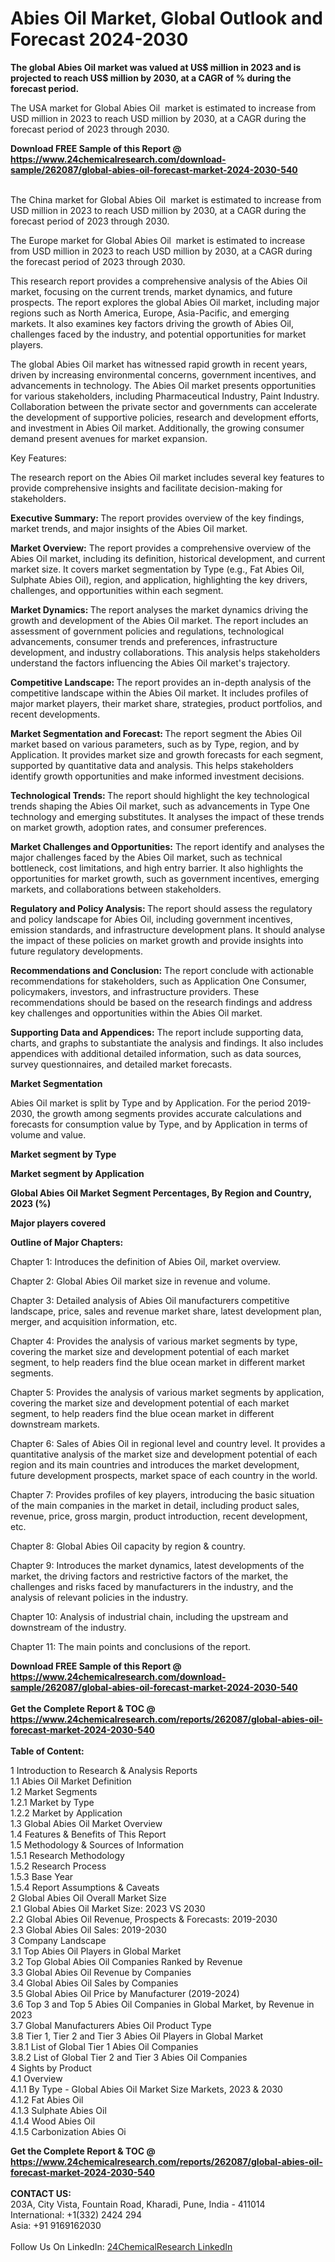 <h1>Abies Oil Market, Global Outlook and Forecast 2024-2030</h1><p><strong>The global Abies Oil market was valued at US$ million in 2023 and is projected to reach US$ million by 2030, at a CAGR of % during the forecast period.</strong></p><p>
</p><p>The USA market for Global Abies Oil  market is estimated to increase from USD million in 2023 to reach USD million by 2030, at a CAGR during the forecast period of 2023 through 2030.</p><div><b>Download FREE Sample of this Report @ 
            <a href="https://www.24chemicalresearch.com/download-sample/262087/global-abies-oil-forecast-market-2024-2030-540">
            https://www.24chemicalresearch.com/download-sample/262087/global-abies-oil-forecast-market-2024-2030-540</a></b></div><br><p>
</p><p>The China market for Global Abies Oil  market is estimated to increase from USD million in 2023 to reach USD million by 2030, at a CAGR during the forecast period of 2023 through 2030.</p><p>
</p><p>The Europe market for Global Abies Oil  market is estimated to increase from USD million in 2023 to reach USD million by 2030, at a CAGR during the forecast period of 2023 through 2030.</p><p>
</p><p>This research report provides a comprehensive analysis of the Abies Oil market, focusing on the current trends, market dynamics, and future prospects. The report explores the global Abies Oil market, including major regions such as North America, Europe, Asia-Pacific, and emerging markets. It also examines key factors driving the growth of Abies Oil, challenges faced by the industry, and potential opportunities for market players.</p><p>
</p><p>The global Abies Oil market has witnessed rapid growth in recent years, driven by increasing environmental concerns, government incentives, and advancements in technology. The Abies Oil market presents opportunities for various stakeholders, including Pharmaceutical Industry, Paint Industry. Collaboration between the private sector and governments can accelerate the development of supportive policies, research and development efforts, and investment in Abies Oil market. Additionally, the growing consumer demand present avenues for market expansion.</p><p>
Key Features:</p><p>
The research report on the Abies Oil market includes several key features to provide comprehensive insights and facilitate decision-making for stakeholders.</p><p>
<strong>Executive Summary: </strong>The report provides overview of the key findings, market trends, and major insights of the Abies Oil market.</p><p>
<strong>Market Overview:</strong> The report provides a comprehensive overview of the Abies Oil market, including its definition, historical development, and current market size. It covers market segmentation by Type (e.g., Fat Abies Oil, Sulphate Abies Oil), region, and application, highlighting the key drivers, challenges, and opportunities within each segment.</p><p>
<strong>Market Dynamics: </strong>The report analyses the market dynamics driving the growth and development of the Abies Oil market. The report includes an assessment of government policies and regulations, technological advancements, consumer trends and preferences, infrastructure development, and industry collaborations. This analysis helps stakeholders understand the factors influencing the Abies Oil market's trajectory.</p><p>
<strong>Competitive Landscape: </strong>The report provides an in-depth analysis of the competitive landscape within the Abies Oil market. It includes profiles of major market players, their market share, strategies, product portfolios, and recent developments.</p><p>
<strong>Market Segmentation and Forecast: </strong>The report segment the Abies Oil market based on various parameters, such as by Type, region, and by Application. It provides market size and growth forecasts for each segment, supported by quantitative data and analysis. This helps stakeholders identify growth opportunities and make informed investment decisions.</p><p>
<strong>Technological Trends: </strong>The report should highlight the key technological trends shaping the Abies Oil market, such as advancements in Type One technology and emerging substitutes. It analyses the impact of these trends on market growth, adoption rates, and consumer preferences.</p><p>
<strong>Market Challenges and Opportunities:</strong> The report identify and analyses the major challenges faced by the Abies Oil market, such as technical bottleneck, cost limitations, and high entry barrier. It also highlights the opportunities for market growth, such as government incentives, emerging markets, and collaborations between stakeholders.</p><p>
<strong>Regulatory and Policy Analysis: </strong>The report should assess the regulatory and policy landscape for Abies Oil, including government incentives, emission standards, and infrastructure development plans. It should analyse the impact of these policies on market growth and provide insights into future regulatory developments.</p><p>
<strong>Recommendations and Conclusion:</strong> The report conclude with actionable recommendations for stakeholders, such as Application One Consumer, policymakers, investors, and infrastructure providers. These recommendations should be based on the research findings and address key challenges and opportunities within the Abies Oil market.</p><p>
<strong>Supporting Data and Appendices:</strong> The report include supporting data, charts, and graphs to substantiate the analysis and findings. It also includes appendices with additional detailed information, such as data sources, survey questionnaires, and detailed market forecasts.</p><p>
<strong>Market Segmentation</strong></p><p>
Abies Oil market is split by Type and by Application. For the period 2019-2030, the growth among segments provides accurate calculations and forecasts for consumption value by Type, and by Application in terms of volume and value.</p><p>
</p><p></p><p>
<strong>Market segment by Type</strong></p><p>
</p><p>
</p><p><strong>Market segment by Application</strong></p><p>
</p><p>
</p><p><strong>Global Abies Oil Market Segment Percentages, By Region and Country, 2023 (%)</strong></p><p>
</p><p>
</p><p></p><p>
<strong>Major players covered</strong></p><p>
</p><p>
</p><p><strong>Outline of Major Chapters:</strong></p><p>
Chapter 1: Introduces the definition of Abies Oil, market overview.</p><p>
Chapter 2: Global Abies Oil market size in revenue and volume.</p><p>
Chapter 3: Detailed analysis of Abies Oil manufacturers competitive landscape, price, sales and revenue market share, latest development plan, merger, and acquisition information, etc.</p><p>
Chapter 4: Provides the analysis of various market segments by type, covering the market size and development potential of each market segment, to help readers find the blue ocean market in different market segments.</p><p>
Chapter 5: Provides the analysis of various market segments by application, covering the market size and development potential of each market segment, to help readers find the blue ocean market in different downstream markets.</p><p>
Chapter 6: Sales of Abies Oil in regional level and country level. It provides a quantitative analysis of the market size and development potential of each region and its main countries and introduces the market development, future development prospects, market space of each country in the world.</p><p>
Chapter 7: Provides profiles of key players, introducing the basic situation of the main companies in the market in detail, including product sales, revenue, price, gross margin, product introduction, recent development, etc.</p><p>
Chapter 8: Global Abies Oil capacity by region &amp; country.</p><p>
Chapter 9: Introduces the market dynamics, latest developments of the market, the driving factors and restrictive factors of the market, the challenges and risks faced by manufacturers in the industry, and the analysis of relevant policies in the industry.</p><p>
Chapter 10: Analysis of industrial chain, including the upstream and downstream of the industry.</p><p>
Chapter 11: The main points and conclusions of the report.</p><div><b>Download FREE Sample of this Report @ 
            <a href="https://www.24chemicalresearch.com/download-sample/262087/global-abies-oil-forecast-market-2024-2030-540">
            https://www.24chemicalresearch.com/download-sample/262087/global-abies-oil-forecast-market-2024-2030-540</a></b></div><br><div><b>Get the Complete Report & TOC @ 
            <a href="https://www.24chemicalresearch.com/reports/262087/global-abies-oil-forecast-market-2024-2030-540">
            https://www.24chemicalresearch.com/reports/262087/global-abies-oil-forecast-market-2024-2030-540</a></b></div><br>
            <b>Table of Content:</b><p>1 Introduction to Research & Analysis Reports<br />
    1.1 Abies Oil Market Definition<br />
    1.2 Market Segments<br />
        1.2.1 Market by Type<br />
        1.2.2 Market by Application<br />
    1.3 Global Abies Oil Market Overview<br />
    1.4 Features & Benefits of This Report<br />
    1.5 Methodology & Sources of Information<br />
        1.5.1 Research Methodology<br />
        1.5.2 Research Process<br />
        1.5.3 Base Year<br />
        1.5.4 Report Assumptions & Caveats<br />
2 Global Abies Oil Overall Market Size<br />
    2.1 Global Abies Oil Market Size: 2023 VS 2030<br />
    2.2 Global Abies Oil Revenue, Prospects & Forecasts: 2019-2030<br />
    2.3 Global Abies Oil Sales: 2019-2030<br />
3 Company Landscape<br />
    3.1 Top Abies Oil Players in Global Market<br />
    3.2 Top Global Abies Oil Companies Ranked by Revenue<br />
    3.3 Global Abies Oil Revenue by Companies<br />
    3.4 Global Abies Oil Sales by Companies<br />
    3.5 Global Abies Oil Price by Manufacturer (2019-2024)<br />
    3.6 Top 3 and Top 5 Abies Oil Companies in Global Market, by Revenue in 2023<br />
    3.7 Global Manufacturers Abies Oil Product Type<br />
    3.8 Tier 1, Tier 2 and Tier 3 Abies Oil Players in Global Market<br />
        3.8.1 List of Global Tier 1 Abies Oil Companies<br />
        3.8.2 List of Global Tier 2 and Tier 3 Abies Oil Companies<br />
4 Sights by Product<br />
    4.1 Overview<br />
        4.1.1 By Type - Global Abies Oil Market Size Markets, 2023 & 2030<br />
        4.1.2 Fat Abies Oil<br />
        4.1.3 Sulphate Abies Oil<br />
        4.1.4 Wood Abies Oil<br />
        4.1.5 Carbonization Abies Oi</p><div><b>Get the Complete Report & TOC @ 
            <a href="https://www.24chemicalresearch.com/reports/262087/global-abies-oil-forecast-market-2024-2030-540">
            https://www.24chemicalresearch.com/reports/262087/global-abies-oil-forecast-market-2024-2030-540</a></b></div><br><b>CONTACT US:</b><br>
            203A, City Vista, Fountain Road, Kharadi, Pune, India - 411014<br>
            International: +1(332) 2424 294<br>
            Asia: +91 9169162030 <br><br>
            Follow Us On LinkedIn: <a href="https://www.linkedin.com/company/24chemicalresearch/">24ChemicalResearch LinkedIn</a>